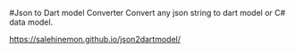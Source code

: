 #Json to Dart model Converter
Convert any json string to dart model or C# data model.

https://salehinemon.github.io/json2dartmodel/